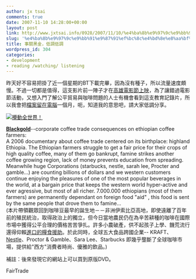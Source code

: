 ```yaml
---
author: jx tsai
comments: true
date: 2007-11-10 14:28:00+00:00
layout: post
link: http://www.jxtsai.info/0928/2007/11/10/%e4%ba%8b%e9%97%9c%e9%bb%91%e9%87%91%ef%bc%8c%e4%bd%8e%e8%aa%bf%e4%bd%8e%e8%aa%bf/
slug: '%e4%ba%8b%e9%97%9c%e9%bb%91%e9%87%91%ef%bc%8c%e4%bd%8e%e8%aa%bf%e4%bd%8e%e8%aa%bf'
title: 事關黑金，低調低調
wordpress_id: 304
categories:
- development
- reading /watching/ listening
---
```


昨天好不容易把掛了近一個星期的BT下載完畢，因為沒有種子，所以流量速度頗慢。不過一切都是值得，這支影片前一陣子才在[高雄電影節上映](http://www.kff.tw/intro_detail.php?id=70)，為了讓錯過電影節活動，又想入門了解公平貿易與咖啡問題的人士有機會看到這支教育記錄片，所以我會把[檔案留在電腦](http://www.formosa319.org/stuff/%5Bonebigtorrent.org%5D%20-%20blackgold-corporate%20coffee%20trade%20consequences%20on%20ethiopian%20coffee%20farmers.avi.torrent)一個月，呃，知道我的意思吧，請大家低調分享。

  


[![攪動全世界！]()](http://jas9.blogspot.com/2006/10/blog-post_27.html)

  


**[Blackgold](http://blackgoldmovie.com/)**--corporate coffee trade consequences on ethiopian coffee farmers:  
A 2006 documentary about coffee trade centered on its birthplace: highland Ethiopia. The Ethiopian farmers struggle to get a fair price for their crops of high quality coffee, many of them go bankrupt, famine strikes another coffee growing region, lack of money prevents education from spreading. Meanwhile huge Corporations (starbucks, nestle, sarah lee, Procter and gamble...) are counting billions of dollars and we western customers continue enjoying the pleasures of one of the most popular beverages in the world, at a bargain price that keeps the western world hyper-active and ever agressive, but most of all richer. 7.000.000 ethiopians (most of them farmers) are permanently dependant on foreign food "aid" , this food is sent by the same people that drove them to famine...  
(本片帶領觀眾回到咖啡豆最早的誕生地－－非洲伊索比亞高地，即使遠離了百年前的殖民統治，取得政治上的獨立，但今日當地農民仍在為辛苦耕種的咖啡在國際市場中獲得公平合理的價格苦苦爭扎。許多小農破產，供不起孩子上學、饑荒流行還得仰賴[進口的糧食援助](http://redirect.alexa.com/redirect?http://www.formosa319.org/a5288/?p=427)。於此同時，全球五大食品跨國企業-- KRAFT、[Nestle](http://pots.tw/node/2613)、Proctor & Gamble、Sara Lee、Starbucks 即幾乎壟斷了全球咖啡市場，提供給"西方"消費者時尚、優雅的飲品。)

  


補註：後來發現它的網站上可以買到原版DVD。

  


FairTrade
